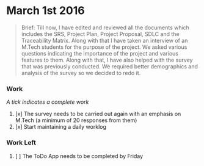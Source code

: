 # March 1st 2016

>Brief: Till now, I have edited and reviewed all the documents which includes the SRS, Project Plan, Project Proposal, SDLC and the Traceability Matrix. Along with that I have taken an interview of an M.Tech students for the purpose of the project. We asked various questions indicating the importance of the project and various features to them. Along with that, I have also helped with the survey that was previously conducted. We required better demographics and analysis of the survey so we decided to redo it.

### Work
_*A tick indicates a complete work*_

1. [x] The survey needs to be carried out again with an emphasis on M.Tech (a minimum of 20 responses from them)
2. [x] Start maintaining a daily worklog

### Work Left

1. [ ] The ToDo App needs to be completed by Friday
